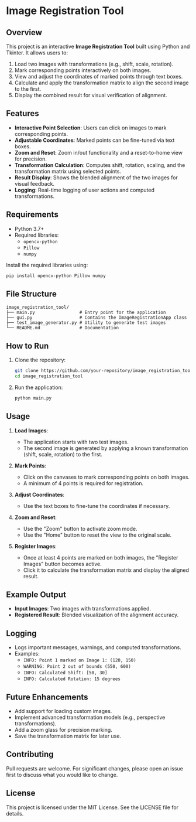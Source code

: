 # Image Registration Tool

## Overview
This project is an interactive **Image Registration Tool** built using Python and Tkinter. It allows users to:

1. Load two images with transformations (e.g., shift, scale, rotation).
2. Mark corresponding points interactively on both images.
3. View and adjust the coordinates of marked points through text boxes.
4. Calculate and apply the transformation matrix to align the second image to the first.
5. Display the combined result for visual verification of alignment.

## Features

- **Interactive Point Selection**: Users can click on images to mark corresponding points.
- **Adjustable Coordinates**: Marked points can be fine-tuned via text boxes.
- **Zoom and Reset**: Zoom in/out functionality and a reset-to-home view for precision.
- **Transformation Calculation**: Computes shift, rotation, scaling, and the transformation matrix using selected points.
- **Result Display**: Shows the blended alignment of the two images for visual feedback.
- **Logging**: Real-time logging of user actions and computed transformations.

## Requirements

- Python 3.7+
- Required libraries:
  - `opencv-python`
  - `Pillow`
  - `numpy`

Install the required libraries using:
```bash
pip install opencv-python Pillow numpy
```

## File Structure

```
image_registration_tool/
├── main.py                 # Entry point for the application
├── gui.py                  # Contains the ImageRegistrationApp class
├── test_image_generator.py # Utility to generate test images
└── README.md               # Documentation
```

## How to Run

1. Clone the repository:
   ```bash
   git clone https://github.com/your-repository/image_registration_tool.git
   cd image_registration_tool
   ```
2. Run the application:
   ```bash
   python main.py
   ```

## Usage

1. **Load Images**:
   - The application starts with two test images.
   - The second image is generated by applying a known transformation (shift, scale, rotation) to the first.

2. **Mark Points**:
   - Click on the canvases to mark corresponding points on both images.
   - A minimum of 4 points is required for registration.

3. **Adjust Coordinates**:
   - Use the text boxes to fine-tune the coordinates if necessary.

4. **Zoom and Reset**:
   - Use the "Zoom" button to activate zoom mode.
   - Use the "Home" button to reset the view to the original scale.

5. **Register Images**:
   - Once at least 4 points are marked on both images, the "Register Images" button becomes active.
   - Click it to calculate the transformation matrix and display the aligned result.

## Example Output

- **Input Images**: Two images with transformations applied.
- **Registered Result**: Blended visualization of the alignment accuracy.

## Logging

- Logs important messages, warnings, and computed transformations.
- Examples:
  - `INFO: Point 1 marked on Image 1: (120, 150)`
  - `WARNING: Point 2 out of bounds (550, 600)`
  - `INFO: Calculated Shift: [50, 30]`
  - `INFO: Calculated Rotation: 15 degrees`

## Future Enhancements

- Add support for loading custom images.
- Implement advanced transformation models (e.g., perspective transformations).
- Add a zoom glass for precision marking.
- Save the transformation matrix for later use.

## Contributing

Pull requests are welcome. For significant changes, please open an issue first to discuss what you would like to change.

## License

This project is licensed under the MIT License. See the LICENSE file for details.

